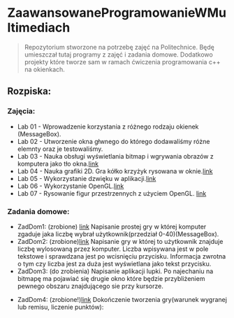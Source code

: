 # ZaawansowaneProgramowanieWMultimediach
>Repozytorium stworzone na potrzebę zajęć na Politechnice. Będę umieszczał tutaj programy z zajęć i zadania domowe. Dodatkowo projekty które tworze sam w ramach ćwiczenia programowania c++ na okienkach.

## Rozpiska:
### Zajęcia:
* Lab 01 - Wprowadzenie korzystania z różnego rodzaju okienek (MessageBox).
* Lab 02 - Utworzenie okna głwnego do którego dodawaliśmy różne elemnty oraz je testowaliśmy. 
* Lab 03 - Nauka obsługi wyświetlania bitmap i wgrywania obrazów z komputera jako tło okna.[link](https://github.com/dawiz147/ZaawansowaneProgramowanieWMultimediach/tree/master/Zajęcia/Lab%2003)
* Lab 04 - Nauka grafiki 2D. Gra kółko krzyżyk rysowana w oknie.[link](https://github.com/dawiz147/ZaawansowaneProgramowanieWMultimediach/tree/master/Zajęcia/Lab%2004)
* Lab 05 - Wykorzystanie dzwięku w aplikacji.[link](https://github.com/dawiz147/ZaawansowaneProgramowanieWMultimediach/tree/master/Zajęcia/Lab%2005)
* Lab 06 - Wykorzystanie OpenGL.[link](https://github.com/dawiz147/ZaawansowaneProgramowanieWMultimediach/tree/master/Zajęcia/Lab%2006)
* Lab 07 - Rysowanie figur przestrzennych z użyciem OpenGL. [link](https://github.com/dawiz147/ZaawansowaneProgramowanieWMultimediach/tree/master/Zajęcia/Lab%2007)
### Zadania domowe:
* ZadDom1: (zrobione) [link](https://github.com/dawiz147/ZaawansowaneProgramowanieWMultimediach/tree/master/ZadDom/ZadDom1)
Napisanie prostej gry w której komputer zgaduje jaka liczbę wybrał użytkownik(przedział 0-40)(MessageBox).
* ZadDom2: (zrobione)[link](https://github.com/dawiz147/ZaawansowaneProgramowanieWMultimediach/tree/master/ZadDom/ZadDom2)
Napisanie gry w której to użytkownik znajduje liczbę wylosowaną przez komputer. Liczba wpisywana jest w pole tekstowe i sprawdzana jest po wcisnięciu przycisku. Informacja zwrotna o tym czy liczba jest za duża jest wyświetlana jako tekst przycisku.
* ZadDom3: (do zrobienia)
Napisanie aplikacji lupki. Po najechaniu na bitmapę ma pojawiać się drugie okno które będzie przybliżeniem pewnego obszaru znajdującego sie przy kursorze.</p>
* ZadDom4: (zrobione!)[link](https://github.com/dawiz147/ZaawansowaneProgramowanieWMultimediach/tree/master/ZadDom/ZadDom4)
Dokończenie tworzenia gry(warunek wygranej lub remisu, liczenie punktów):
